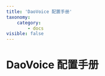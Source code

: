 ```yaml
---
title: 'DaoVoice 配置手册'
taxonomy:
    category:
        - docs
visible: false
---
```


# DaoVoice 配置手册
